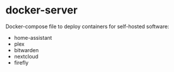 # docker-server
Docker-compose file to deploy containers for self-hosted software:
- home-assistant
- plex
- bitwarden
- nextcloud
- firefly
